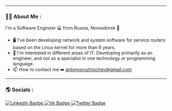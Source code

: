 
---
### :man_technologist: About Me :
I'm a Software Engineer :computer: from Russia, Novosibirsk :round_pushpin:
- :desktop_computer:  I've been developing network and system software for service routers based on the Linux kernel for more than 6 years.
- :iphone: I'm interested in different areas of IT. Developing primarily as an engineer, and not as a specialist in one technology or programming language.
- :mailbox: How to contact me :arrow_right: antonvorozhischev@gmail.com
---

### :earth_americas:  Socials :
<div id="socials">
  <a href="https://www.linkedin.com/in/antonvrzv">
    <img src="https://img.shields.io/badge/LinkedIn-blue?style=for-the-badge&logo=linkedin&logoColor=white" alt="LinkedIn Badge"/>
  </a>
  <a href="https://vk.com/the_sky_isnot_limit">
    <img src="https://img.shields.io/badge/VK-gray?style=for-the-badge&logo=vk&logoColor=white" alt="Vk Badge"/>
  </a>
  <a href="https://t.me/antonvrzv">
    <img src="https://img.shields.io/badge/Telegram-blue?style=for-the-badge&logo=telegram&logoColor=white" alt="Twitter Badge"/>
  </a>
</div>


